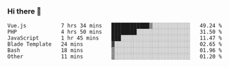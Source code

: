 ### Hi there 👋

<!--START_SECTION:waka-->

```text
Vue.js           7 hrs 34 mins   ████████████▒░░░░░░░░░░░░   49.24 %
PHP              4 hrs 50 mins   ████████░░░░░░░░░░░░░░░░░   31.50 %
JavaScript       1 hr 45 mins    ███░░░░░░░░░░░░░░░░░░░░░░   11.47 %
Blade Template   24 mins         ▓░░░░░░░░░░░░░░░░░░░░░░░░   02.65 %
Bash             18 mins         ▒░░░░░░░░░░░░░░░░░░░░░░░░   01.96 %
Other            11 mins         ▒░░░░░░░░░░░░░░░░░░░░░░░░   01.20 %
```

<!--END_SECTION:waka-->

<!--
**Jonas-VanHaeken/Jonas-VanHaeken** is a ✨ _special_ ✨ repository because its `README.md` (this file) appears on your GitHub profile.

Here are some ideas to get you started:

- 🔭 I’m currently working on ...
- 🌱 I’m currently learning ...
- 👯 I’m looking to collaborate on ...
- 🤔 I’m looking for help with ...
- 💬 Ask me about ...
- 📫 How to reach me: ...
- 😄 Pronouns: ...
- ⚡ Fun fact: ...
-->
